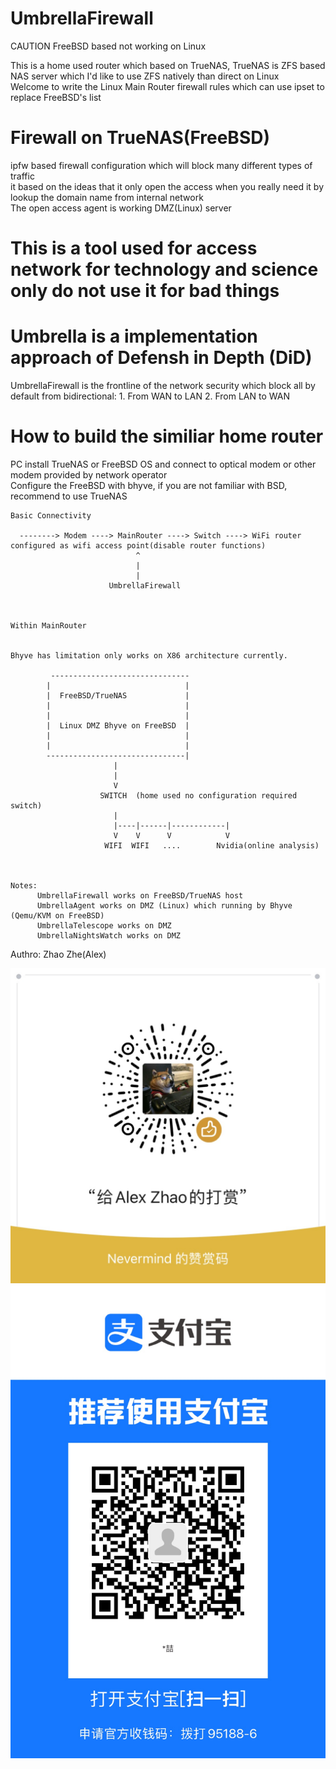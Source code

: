 # UmbrellaFirewall

CAUTION FreeBSD based not working on Linux   

This is a home used router which based on TrueNAS, TrueNAS is ZFS based NAS server which I'd like to use ZFS natively than direct on Linux    
Welcome to write the Linux Main Router firewall rules which can use ipset to replace FreeBSD's list   


# Firewall on TrueNAS(FreeBSD)   

ipfw based firewall configuration which will block many different types of traffic    
it based on the ideas that it only open the access when you really need it by lookup the domain name from internal network   
The open access agent is working DMZ(Linux) server


# This is a tool used for access network for technology and science only do not use it for bad things    



# Umbrella is a implementation approach of Defensh in Depth (DiD)   
UmbrellaFirewall is the frontline of the network security which block all by default from bidirectional:
	1. From WAN to LAN
	2. From LAN to WAN



# How to build the similiar home router  

  PC install TrueNAS or FreeBSD OS and connect to optical modem or other modem provided by network operator    
  Configure the FreeBSD with bhyve, if you are not familiar with BSD, recommend to use TrueNAS    
 

```
Basic Connectivity

  --------> Modem ----> MainRouter ----> Switch ----> WiFi router configured as wifi access point(disable router functions)
                            ^
                            |
                            |
                      UmbrellaFirewall



Within MainRouter


Bhyve has limitation only works on X86 architecture currently.

         -------------------------------
        |                              |
        |  FreeBSD/TrueNAS             |
        |                              |
        |                              |
        |  Linux DMZ Bhyve on FreeBSD  |
        |                              |
        |                              |
        -------------------------------|
                       |
                       |
                       V
                    SWITCH  (home used no configuration required switch)
                       |
                       |----|------|------------|
                       V    V      V            V
                     WIFI  WIFI   ....        Nvidia(online analysis)



Notes:
      UmbrellaFirewall works on FreeBSD/TrueNAS host
      UmbrellaAgent works on DMZ (Linux) which running by Bhyve (Qemu/KVM on FreeBSD)
      UmbrellaTelescope works on DMZ
      UmbrellaNightsWatch works on DMZ

```


Authro: Zhao Zhe(Alex)


![Donate](./DONATE.JPG)
![Donate](./DONATE_Z.JPG)
